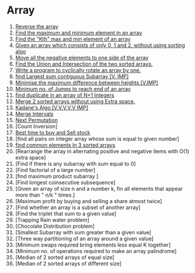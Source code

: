 # Array

1. [Reverse the array](ReverseArray.cpp)
2. [Find the maximum and minimum element in an array](MinMax.cpp)
3. [Find the "Kth" max and min element of an array](kthmin.cpp) 
4. [Given an array which consists of only 0, 1 and 2. without using sorting algo](zero.cpp) 
5. [Move all the negative elements to one side of the array](nega.cpp) 
6. [Find the Union and Intersection of the two sorted arrays.](union.cpp)
7. [Write a program to cyclically rotate an array by one.](rotate.cpp)
8. [find Largest sum contiguous Subarray [V. IMP]](maxsum.cpp)
9. [Minimise the maximum difference between heights [V.IMP]](miniheight.cpp)
10. [Minimum no. of Jumps to reach end of an array](minjumps.cpp)
11. [find duplicate in an array of N+1 Integers](duplicate.cpp)
12. [Merge 2 sorted arrays without using Extra space.](merge.cpp)
13. [Kadane's Algo [V.V.V.V.V IMP]](maxsum.cpp)
14. [Merge Intervals](intervals.cpp)
15. [Next Permutation](nextperm.cpp)
16. [Count Inversion]
17. [Best time to buy and Sell stock](stocks.cpp)
18. [find all pairs on integer array whose sum is equal to given number]
19. [find common elements In 3 sorted arrays](common.cpp)
20. [Rearrange the array in alternating positive and negative items with O(1) extra space]
21. [Find if there is any subarray with sum equal to 0]
22. [Find factorial of a large number]
23. [find maximum product subarray ]
24. [Find longest coinsecutive subsequence]
25. [Given an array of size n and a number k, fin all elements that appear more than " n/k " times.]
26. [Maximum profit by buying and selling a share atmost twice]
27. [Find whether an array is a subset of another array]
28. [Find the triplet that sum to a given value]
29. [Trapping Rain water problem]
30. [Chocolate Distribution problem]
31. [Smallest Subarray with sum greater than a given value]
32. [Three way partitioning of an array around a given value]
33. [Minimum swaps required bring elements less equal K together]
34. [Minimum no. of operations required to make an array palindrome]
35. [Median of 2 sorted arrays of equal size]
36. [Median of 2 sorted arrays of different size]